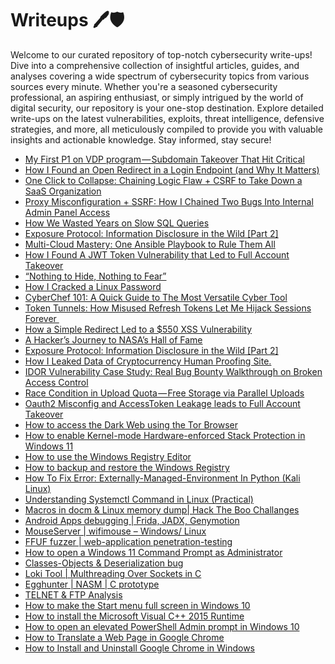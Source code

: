 # Writeups 🖊️🛡️
Welcome to our curated repository of top-notch cybersecurity write-ups! Dive into a comprehensive collection of insightful articles, guides, and analyses covering a wide spectrum of cybersecurity topics from various sources every minute. Whether you're a seasoned cybersecurity professional, an aspiring enthusiast, or simply intrigued by the world of digital security, our repository is your one-stop destination. Explore detailed write-ups on the latest vulnerabilities, exploits, threat intelligence, defensive strategies, and more, all meticulously compiled to provide you with valuable insights and actionable knowledge. Stay informed, stay secure!
<!-- WRITEUPS:START -->
- [My First P1 on VDP program — Subdomain Takeover That Hit Critical](https://ousski.medium.com/my-first-p1-on-vdp-program-subdomain-takeover-that-hit-critical-c043565eb469?source=rss------bug_bounty_writeup-5)
- [How I Found an Open Redirect in a Login Endpoint &lpar;and Why It Matters&rpar;](https://medium.com/@TakiasSec/how-i-found-an-open-redirect-in-a-login-endpoint-and-why-it-matters-49afaf7109df?source=rss------bug_bounty_writeup-5)
- [One Click to Collapse: Chaining Logic Flaw + CSRF to Take Down a SaaS Organization](https://canitey.medium.com/one-click-to-collapse-chaining-logic-flaw-csrf-to-take-down-a-saas-organization-7d58736fc6f9?source=rss------bug_bounty_writeup-5)
- [Proxy Misconfiguration + SSRF: How I Chained Two Bugs Into Internal Admin Panel Access](https://infosecwriteups.com/proxy-misconfiguration-ssrf-how-i-chained-two-bugs-into-internal-admin-panel-access-cf0e43bf79e4?source=rss----7b722bfd1b8d---4)
- [How We Wasted Years on Slow SQL Queries](https://infosecwriteups.com/how-we-wasted-years-on-slow-sql-queries-fa40917bd1a6?source=rss----7b722bfd1b8d---4)
- [Exposure Protocol: Information Disclosure in the Wild [Part 2]](https://infosecwriteups.com/exposure-protocol-information-disclosure-in-the-wild-part-2-e6f4f9e21584?source=rss----7b722bfd1b8d---4)
- [Multi-Cloud Mastery: One Ansible Playbook to Rule Them All](https://infosecwriteups.com/multi-cloud-mastery-one-ansible-playbook-to-rule-them-all-4d5c7d5a2d31?source=rss----7b722bfd1b8d---4)
- [How I Found A JWT Token Vulnerability that Led to Full Account Takeover](https://infosecwriteups.com/how-i-found-a-jwt-token-vulnerability-that-led-to-full-account-takeover-a2b6385b7c5c?source=rss----7b722bfd1b8d---4)
- [“Nothing to Hide, Nothing to Fear”](https://infosecwriteups.com/nothing-to-hide-nothing-to-fear-711383afe7cf?source=rss----7b722bfd1b8d---4)
- [How I Cracked a Linux Password](https://infosecwriteups.com/how-i-cracked-a-linux-password-fc10795209ed?source=rss----7b722bfd1b8d---4)
- [CyberChef 101: A Quick Guide to The Most Versatile Cyber Tool](https://infosecwriteups.com/cyberchef-101-a-quick-guide-to-the-most-versatile-cyber-tool-24c83a146e5b?source=rss----7b722bfd1b8d---4)
- [Token Tunnels: How Misused Refresh Tokens Let Me Hijack Sessions Forever ️](https://infosecwriteups.com/token-tunnels-how-misused-refresh-tokens-let-me-hijack-sessions-forever-%EF%B8%8F-de63e1adb8a3?source=rss----7b722bfd1b8d---4)
- [How a Simple Redirect Led to a $550 XSS Vulnerability](https://infosecwriteups.com/how-a-simple-redirect-led-to-a-550-xss-vulnerability-b3e0ff045607?source=rss----7b722bfd1b8d---4)
- [A Hacker’s Journey to NASA’s Hall of Fame](https://medium.com/@boss24ok/a-hackers-journey-to-nasa-s-hall-of-fame-864bb633a155?source=rss------bug_bounty_writeup-5)
- [Exposure Protocol: Information Disclosure in the Wild [Part 2]](https://infosecwriteups.com/exposure-protocol-information-disclosure-in-the-wild-part-2-e6f4f9e21584?source=rss------bug_bounty_writeup-5)
- [How I Leaked Data of Cryptocurrency Human Proofing Site.](https://medium.com/meetcyber/how-i-leaked-data-of-cryptocurreny-human-proofing-site-47b1bc53943c?source=rss------bug_bounty_writeup-5)
- [IDOR Vulnerability Case Study: Real Bug Bounty Walkthrough on Broken Access Control](https://hackersatty.medium.com/idor-vulnerability-case-study-real-bug-bounty-walkthrough-on-broken-access-control-172e116bc733?source=rss------bug_bounty_writeup-5)
- [Race Condition in Upload Quota — Free Storage via Parallel Uploads](https://medium.com/@FufuFaf1/race-condition-in-upload-quota-free-storage-via-parallel-uploads-8919949da8da?source=rss------bug_bounty_writeup-5)
- [Oauth2 Misconfig and AccessToken Leakage leads to Full Account Takeover](https://medium.com/@0xRedFox29/oauth2-misconfig-and-accesstoken-leakage-leads-to-full-account-takeover-b1c7333e599d?source=rss------bug_bounty_writeup-5)
- [How to access the Dark Web using the Tor Browser](https://www.bleepingcomputer.com/tutorials/how-to-access-the-dark-web-using-the-tor-browser/)
- [How to enable Kernel-mode Hardware-enforced Stack Protection in Windows 11](https://www.bleepingcomputer.com/tutorials/how-to-enable-kernel-mode-hardware-enforced-stack-protection-in-windows-11/)
- [How to use the Windows Registry Editor](https://www.bleepingcomputer.com/tutorials/how-to-use-the-windows-registry-editor/)
- [How to backup and restore the Windows Registry](https://www.bleepingcomputer.com/tutorials/how-to-backup-and-restore-the-windows-registry/)
- [How To Fix Error: Externally-Managed-Environment In Python &lpar;Kali Linux&rpar;](https://technicalnavigator.in/how-to-fix-error-externally-managed-environment-in-python-kali-linux/)
- [Understanding Systemctl Command in Linux &lpar;Practical&rpar;](https://technicalnavigator.in/understanding-systemctl-command-in-linux-practical/)
- [Macros in docm &amp; Linux memory dump| Hack The Boo  Challanges](https://technicalnavigator.in/macros-in-docm-linux-memory-dump-hack-the-boo-challanges/)
- [Android Apps debugging |  Frida, JADX, Genymotion](https://technicalnavigator.in/android-apps-debugging-frida-jadx-genymotion/)
- [MouseServer | wifimouse – Windows/ Linux](https://technicalnavigator.in/mouseserver-wifimouse-windows-linux/)
- [FFUF fuzzer | web-application penetration-testing](https://technicalnavigator.in/ffuf-fuzzer-web-application-penetration-testing/)
- [How to open a Windows 11 Command Prompt as Administrator](https://www.bleepingcomputer.com/tutorials/how-to-open-a-windows-11-command-prompt-as-administrator/)
- [Classes-Objects &amp; Deserialization bug](https://technicalnavigator.in/classes-objects-deserialization-bug/)
- [Loki Tool | Multhreading Over Sockets in C](https://technicalnavigator.in/loki-tool-multhreading-over-sockets-in-c/)
- [Egghunter | NASM | C prototype](https://technicalnavigator.in/egghunter-nasm-c-prototype/)
- [TELNET &amp; FTP Analysis](https://technicalnavigator.in/telnet-ftp-analysis/)
- [How to make the Start menu full screen in Windows 10](https://www.bleepingcomputer.com/tutorials/how-to-make-the-start-menu-full-screen-in-windows-10/)
- [How to install the Microsoft Visual C++ 2015 Runtime](https://www.bleepingcomputer.com/tutorials/how-to-install-the-microsoft-visual-c-2015-runtime/)
- [How to open an elevated PowerShell Admin prompt in Windows 10](https://www.bleepingcomputer.com/tutorials/how-to-open-an-elevated-powershell-admin-prompt-in-windows-10/)
- [How to Translate a Web Page in Google Chrome](https://www.bleepingcomputer.com/tutorials/how-to-translate-a-web-page-in-google-chrome/)
- [How to Install and Uninstall Google Chrome in Windows](https://www.bleepingcomputer.com/tutorials/how-to-install-and-uninstall-google-chrome-in-windows/)
<!-- WRITEUPS:END -->
